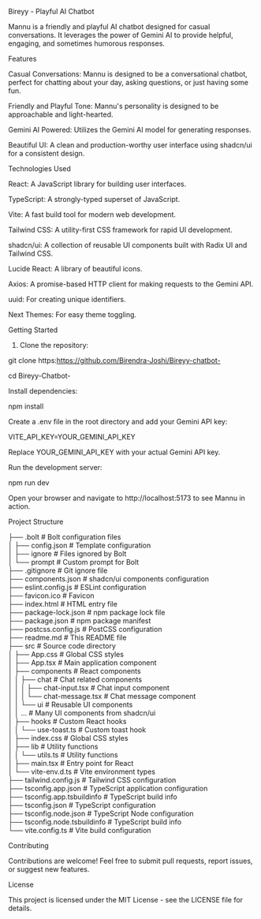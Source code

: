 Bireyy - Playful AI Chatbot

Mannu is a friendly and playful AI chatbot designed for casual conversations. It leverages the power of Gemini AI to provide helpful, engaging, and sometimes humorous responses.

Features

Casual Conversations: Mannu is designed to be a conversational chatbot, perfect for chatting about your day, asking questions, or just having some fun.

Friendly and Playful Tone: Mannu's personality is designed to be approachable and light-hearted.

Gemini AI Powered: Utilizes the Gemini AI model for generating responses.

Beautiful UI: A clean and production-worthy user interface using shadcn/ui for a consistent design.


Technologies Used

React: A JavaScript library for building user interfaces.

TypeScript: A strongly-typed superset of JavaScript.

Vite: A fast build tool for modern web development.

Tailwind CSS: A utility-first CSS framework for rapid UI development.

shadcn/ui: A collection of reusable UI components built with Radix UI and Tailwind CSS.

Lucide React: A library of beautiful icons.

Axios: A promise-based HTTP client for making requests to the Gemini API.

uuid: For creating unique identifiers.

Next Themes: For easy theme toggling.


Getting Started

1. Clone the repository:

git clone https:https://github.com/Birendra-Joshi/Bireyy-chatbot-

cd Bireyy-Chatbot-



Install dependencies:

npm install

Create a .env file in the root directory and add your Gemini API key:

VITE_API_KEY=YOUR_GEMINI_API_KEY

Replace YOUR_GEMINI_API_KEY with your actual Gemini API key.

Run the development server:

npm run dev

Open your browser and navigate to http://localhost:5173 to see Mannu in action.

Project Structure

├── .bolt # Bolt configuration files  
│ ├── config.json # Template configuration  
│ ├── ignore # Files ignored by Bolt  
│ └── prompt # Custom prompt for Bolt  
├── .gitignore # Git ignore file  
├── components.json # shadcn/ui components configuration  
├── eslint.config.js # ESLint configuration  
├── favicon.ico # Favicon  
├── index.html # HTML entry file  
├── package-lock.json # npm package lock file  
├── package.json # npm package manifest  
├── postcss.config.js # PostCSS configuration  
├── readme.md # This README file  
├── src # Source code directory  
│ ├── App.css # Global CSS styles  
│ ├── App.tsx # Main application component  
│ ├── components # React components  
│ │ ├── chat # Chat related components  
│ │ │ ├── chat-input.tsx # Chat input component  
│ │ │ └── chat-message.tsx # Chat message component  
│ │ └── ui # Reusable UI components  
│ │ ... # Many UI components from shadcn/ui  
│ ├── hooks # Custom React hooks  
│ │ └── use-toast.ts # Custom toast hook  
│ ├── index.css # Global CSS styles  
│ ├── lib # Utility functions  
│ │ └── utils.ts # Utility functions  
│ ├── main.tsx # Entry point for React  
│ └── vite-env.d.ts # Vite environment types  
├── tailwind.config.js # Tailwind CSS configuration  
├── tsconfig.app.json # TypeScript application configuration  
├── tsconfig.app.tsbuildinfo # TypeScript build info  
├── tsconfig.json # TypeScript configuration  
├── tsconfig.node.json # TypeScript Node configuration  
├── tsconfig.node.tsbuildinfo # TypeScript build info  
└── vite.config.ts # Vite build configuration

Contributing

Contributions are welcome! Feel free to submit pull requests, report issues, or suggest new features.

License

This project is licensed under the MIT License - see the LICENSE file for details.

